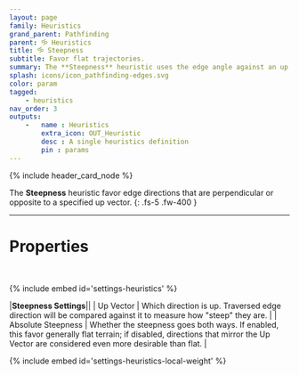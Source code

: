 ```yaml
---
layout: page
family: Heuristics
grand_parent: Pathfinding
parent: 🝰 Heuristics
title: 🝰 Steepness
subtitle: Favor flat trajectories.
summary: The **Steepness** heuristic uses the edge angle against an up vector to compute a dot product that is used to determine whether the edge should be considered flat or not.
splash: icons/icon_pathfinding-edges.svg
color: param
tagged: 
    - heuristics
nav_order: 3
outputs:
    -   name : Heuristics
        extra_icon: OUT_Heuristic
        desc : A single heuristics definition
        pin : params
---
```


{% include header_card_node %}

The **Steepness** heuristic favor edge directions that are perpendicular or opposite to a specified up vector.
{: .fs-5 .fw-400 } 

---
# Properties
<br>

{% include embed id='settings-heuristics' %}

|**Steepness Settings**||
| Up Vector     | Which direction is up. Traversed edge direction will be compared against it to measure how "steep" they are. |
| Absolute Steepness     | Whether the steepness goes both ways. If enabled, this favor generally flat terrain; if disabled, directions that mirror the Up Vector are considered even more desirable than flat. |

{% include embed id='settings-heuristics-local-weight' %}
